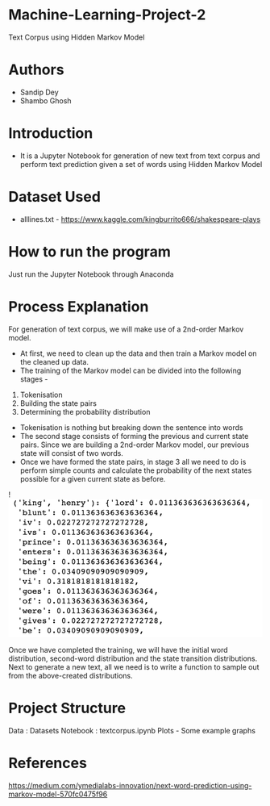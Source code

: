 # Machine-Learning-Project-2
Text Corpus using Hidden Markov Model

# Authors
- Sandip Dey
- Shambo Ghosh

# Introduction
- It is a Jupyter Notebook for generation of new text from text corpus and perform text prediction given a set of words using Hidden Markov Model

# Dataset Used
- alllines.txt - https://www.kaggle.com/kingburrito666/shakespeare-plays

# How to run the program
Just run the Jupyter Notebook through Anaconda

# Process Explanation
For generation of text corpus, we will make use of a 2nd-order Markov model. 
- At first, we need to clean up the data and then train a Markov model on the cleaned up data.
- The training of the Markov model can be divided into the following stages -

1. Tokenisation
2. Building the state pairs
3. Determining the probability distribution

- Tokenisation is nothing but breaking down the sentence into words
- The second stage consists of forming the previous and current state pairs. Since we are building a 2nd-order Markov model, our previous state will consist of two words.
- Once we have formed the state pairs, in stage 3 all we need to do is perform simple counts and calculate the probability of the next states possible for a given current state as before.

!![Transition matrix](Tmatrix.png)

Once we have completed the training, we will have the initial word distribution, second-word distribution and the state transition distributions. Next to generate a new text, all we need is to write a function to sample out from the above-created distributions.

# Project Structure
Data : Datasets
Notebook : textcorpus.ipynb
Plots - Some example graphs

# References
https://medium.com/ymedialabs-innovation/next-word-prediction-using-markov-model-570fc0475f96
